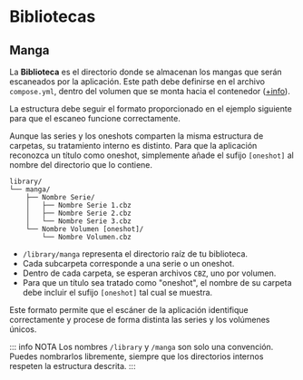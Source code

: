 # Bibliotecas

## Manga

La **Biblioteca** es el directorio donde se almacenan los mangas que serán escaneados por la aplicación. Este path debe definirse en el archivo `compose.yml`, dentro del volumen que se monta hacia el contenedor ([+info](/guia/instalacion.md)).

La estructura debe seguir el formato proporcionado en el ejemplo siguiente para que el escaneo funcione correctamente.

Aunque las series y los oneshots comparten la misma estructura de carpetas, su tratamiento interno es distinto. Para que la aplicación reconozca un título como oneshot, simplemente añade el sufijo `[oneshot]` al nombre del directorio que lo contiene.

```
library/
└── manga/
    ├── Nombre Serie/
    │   ├── Nombre Serie 1.cbz
    │   ├── Nombre Serie 2.cbz
    │   └── Nombre Serie 3.cbz
    └── Nombre Volumen [oneshot]/
        └── Nombre Volumen.cbz
```

- `/library/manga` representa el directorio raíz de tu biblioteca.
- Cada subcarpeta corresponde a una serie o un oneshot.
- Dentro de cada carpeta, se esperan archivos `CBZ`, uno por volumen.
- Para que un título sea tratado como "oneshot", el nombre de su carpeta debe incluir el sufijo `[oneshot]` tal cual se muestra.

Este formato permite que el escáner de la aplicación identifique correctamente y procese de forma distinta las series y los volúmenes únicos.

::: info NOTA
Los nombres `/library` y `/manga` son solo una convención. Puedes nombrarlos libremente, siempre que los directorios internos respeten la estructura descrita.
:::
